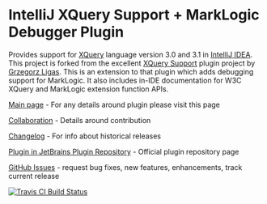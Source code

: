 # IntelliJ XQuery Support + MarkLogic Debugger Plugin
Provides support for [XQuery](http://www.w3schools.com/xquery/) language version 3.0 and 3.1 in [IntelliJ IDEA](http://www.jetbrains.com/idea/).
This project is forked from the excellent [XQuery Support](https://github.com/ligasgr/intellij-xquery) plugin project by
[Grzegorz Ligas](https://github.com/ligasgr).
This is an extension to that plugin which adds debugging support for MarkLogic.  It also includes in-IDE documentation for W3C
XQuery and MarkLogic extension function APIs.

[Main page](http://overstory.github.io/marklogic-intellij-plugin/) - For any details around plugin please visit this page

[Collaboration](http://overstory.github.io/marklogic-intellij-plugin/collaboration.html) - Details around contribution

[Changelog](http://overstory.github.io/marklogic-intellij-plugin/changelog.html) - For info about historical releases

[Plugin in JetBrains Plugin Repository](http://plugins.jetbrains.com/plugin/7262?pr=) - Official plugin repository page

[GitHub Issues](https://github.com/overstory/marklogic-intellij-plugin/issues) - request bug fixes, new features, enhancements, track current release

[![Travis CI Build Status](https://travis-ci.org/overstory/marklogic-intellij-plugin.svg?branch=master)](https://travis-ci.org/overstory/marklogic-intellij-plugin)
